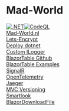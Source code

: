 # Mad-World

[![.NET](https://github.com/oveldman/MadWorld/actions/workflows/dotnet.yml/badge.svg)](https://github.com/oveldman/MadWorld/actions/workflows/dotnet.yml)[![CodeQL](https://github.com/oveldman/MadWorld/actions/workflows/codeql-analysis.yml/badge.svg)](https://github.com/oveldman/MadWorld/actions/workflows/codeql-analysis.yml)\
[Mad-World.nl](https://www.mad-world.nl/)\
[Lets-Encrypt](https://certbot.eff.org/lets-encrypt/ubuntufocal-nginx)\
[Deploy dotnet](https://docs.microsoft.com/en-us/aspnet/core/host-and-deploy/linux-nginx?view=aspnetcore-5.0)\
[Custom ILogger](https://docs.microsoft.com/en-us/dotnet/core/extensions/custom-logging-provider)\
[BlazorTable Github](https://github.com/IvanJosipovic/BlazorTable)\
[BlazorTable Examples](https://blazortable.netlify.app/)\
[SignalR](https://docs.microsoft.com/en-us/aspnet/core/tutorials/signalr-blazor?view=aspnetcore-5.0&tabs=visual-studio&pivots=webassembly)\
[OpenTelemetry](https://opentelemetry.io/)\
[Jaeger](https://www.jaegertracing.io/)\
[MVC Versioning](https://www.infoworld.com/article/3562355/how-to-use-api-versioning-in-aspnet-core.html)\
[Smartlook](https://www.smartlook.com/)\
[BlazorDownloadFile](https://github.com/arivera12/BlazorDownloadFile)
